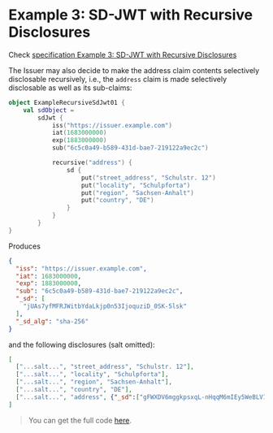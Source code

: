 <!--- TEST_NAME ExampleRecursiveSdJwt01Test -->

# Example 3: SD-JWT with Recursive Disclosures

Check [specification Example 3: SD-JWT with Recursive Disclosures](https://www.ietf.org/archive/id/draft-ietf-oauth-selective-disclosure-jwt-06.html#name-example-sd-jwt-with-recursi)

The Issuer may also decide to make the address claim contents selectively disclosable recursively, i.e., 
the `address` claim is made selectively disclosable as well as its sub-claims:

```kotlin
object ExampleRecursiveSdJwt01 {
    val sdObject =
        sdJwt {
            iss("https://issuer.example.com")
            iat(1683000000)
            exp(1883000000)
            sub("6c5c0a49-b589-431d-bae7-219122a9ec2c")

            recursive("address") {
                sd {
                    put("street_address", "Schulstr. 12")
                    put("locality", "Schulpforta")
                    put("region", "Sachsen-Anhalt")
                    put("country", "DE")
                }
            }
        }
}
```

Produces

```json
{
  "iss": "https://issuer.example.com",
  "iat": 1683000000,
  "exp": 1883000000,
  "sub": "6c5c0a49-b589-431d-bae7-219122a9ec2c",
  "_sd": [
    "jUAs7yfMFRJWitbYdaLkjp0n53IjoquziD_0SK-5lsk"
  ],
  "_sd_alg": "sha-256"
}
```

and the following disclosures (salt omitted):

```json 
[
  ["...salt...", "street_address", "Schulstr. 12"],
  ["...salt...", "locality", "Schulpforta"],
  ["...salt...", "region", "Sachsen-Anhalt"],
  ["...salt...", "country", "DE"],
  ["...salt...", "address", {"_sd":["gFWXDV6mggkpsxqL-nHqqM6mIEy5WeBLV1jbz1O5pS0","LjQfgLDVbdIa57m98JIZX9I7_NeCgbmN3uHDg9q6JyY","YFYDdcnUYoWkye82Nk8zSUbG8UAXPYHNddEwI5TVrnk","ceHK1FqGvxZLm8ffvx5LI_us6mLtHMaVEkhlRe_1p-E"]}]
]
```

> You can get the full code [here](../../src/test/kotlin/eu/europa/ec/eudi/sdjwt/examples/ExampleRecursiveSdJwt01.kt).

<!--- TEST ExampleRecursiveSdJwt01.sdObject.assertThat("Example 3: Recursive SD-JWT", 5) -->
